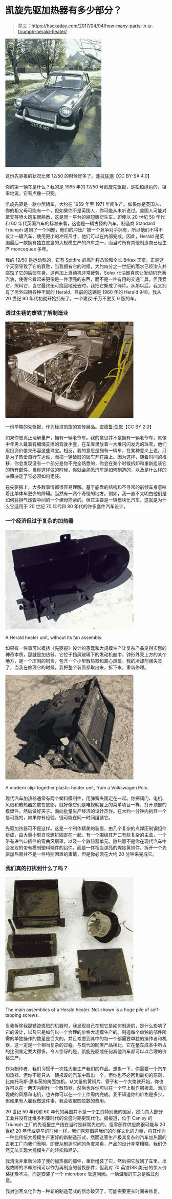 # 凯旋先驱加热器有多少部分？

> 原文：<https://hackaday.com/2017/04/04/how-many-parts-in-a-triumph-herald-heater/>

[![This Herald is in much better condition than my 12/50 was. Philafrenzy [CC BY-SA 4.0]](img/d118b2d440805a73fc14826d64462fb5.png)](https://hackaday.com/wp-content/uploads/2017/03/triumph_herald_southgate_london.jpg) 

这份先驱报的状况比我 12/50 的时候好多了。[菲拉狂潮](https://commons.wikimedia.org/wiki/File:Triumph_Herald,_Southgate,_London.JPG?uselang=en-gb)【CC BY-SA 4.0】

你的第一辆车是什么？我的是 1965 年的 12/50 号凯旋先驱报，是松柏绿色的，坦率地说，它有点像一只狗。

凯旋先驱是一款小型轿车，大约在 1959 年至 1971 年间生产。如果你是英国人，你的祖父母可能有一个，但如果你不是英国人，你可能从未听说过。美国人可能对黛安芬喷火跑车很熟悉，这是同一平台的缩短版衍生车。即使以 20 世纪 50 年代和 60 年代英国汽车的标准来看，这也是一辆古怪的汽车。制造商 Standard Triumph 遇到了一个问题，他们的冲压厂被一个竞争对手拥有，所以他们不得不设计一辆汽车，使用更小的冲压尺寸，他们可以在内部完成。因此，Herald 是英国最后一款拥有独立底盘的大规模生产的汽车之一，而当时所有其他制造商已经生产 moncoques 多年。

我的 12/50 是运动型的，它有 Spitfire 的高升程凸轮和全长 Britax 天窗。正是这个天窗导致了它的衰败，当我拥有它的时候，大约四分之一世纪的雨水已经渗入并腐蚀了它的后部车身。这再加上发动机非常疲劳，Solex 化油器喜欢让发动机充满汽油，使得它看起来更像是一件漂亮的东西，而不是一件有用的交通工具。但我爱它，照料它，当它最终无可挽回地死去时，我把它撕成了碎片。从那以后，我又拥有了另外四辆各种不同的 Herald，目前的这辆是 1960 年的 Herald 948，我从 20 世纪 90 年代初就开始拥有了。一个建议:千万不要买 0 版的车。

### 透过生锈的废铁了解制造业

[![A sectioned early Herald produced as a promotional exhibit by Standard Triumph. Andrew Bone [CC BY 2.0]](img/e2f67bb9cbb1720cc7d0ee8726c179a4.png)](https://hackaday.com/wp-content/uploads/2017/03/triumph_herald_coupe_-_sectioned_8688743777.jpg) 

一份早期的先驱报，作为标准凯旋的宣传展品。[安德鲁·伯恩](https://commons.wikimedia.org/wiki/File:Triumph_Herald_Coupe_-_sectioned_(8688743777).jpg?uselang=en-gb)【CC BY 2.0】

如果你想真正理解量产，拥有一辆老爷车。我的意思并不是拥有一辆老爷车，就像中年男人戴着有细绳支撑的驾驶手套，在车库里放着一大堆闪闪发光的珠宝，他们用投资价值来形容这些珠宝。相反，我的意思是拥有一辆车，在某种意义上说，只是为了热爱自行车运动，而把一辆破旧的破车开在路上。因为这样，随着时间的推移，你会发现没有一个部分是你不完全熟悉的，你会在某个时候拆卸和重新组装它的所有部件。当你这样做的时候，你就会熟悉汽车是如何制造的，以及是什么样的决策决定了它必须如何组装。

在先驱报上，大多数事情都很容易理解。基于底盘的结构和不寻常的前倾车身意味着比单体车更少的障碍。当然有一两个奇怪的地方。例如，我一直不太明白他们是如何将排气歧管中间的一个螺母拧紧的。但它主要是一辆模块化汽车，这就是为什么它适用于 20 世纪 70 年代和 80 年代的许多套件汽车设计。

### 一个经济但过于复杂的加热器

[![A Herald heater unit, without its fan assembly.](img/9c7cfb0503494c9d709eaec41943ec82.png)](https://hackaday.com/wp-content/uploads/2017/03/948-heater.jpg)

A Herald heater unit, without its fan assembly.

如果有一件事可以概括《先驱报》设计的愚蠢和大规模生产让复杂产品变得实惠的神奇本质，那就是加热器。它位于挡风玻璃下的发动机舱中，钟形外壳上方的某个地方，是一个压制的钢盒，包含一个小型散热器和离心风扇。我的冷却剂阀失灵了，当我在修理它的时候，我把整个装置都取出来，拆下来，重新修理。

[![A modern clip-together plastic heater unit, from a Volkswagen Polo.](img/11baa48e1854132bedfced3261bcc2ed.png)](https://hackaday.com/wp-content/uploads/2017/03/polo-heater.jpg)

A modern clip-together plastic heater unit, from a Volkswagen Polo.

现代汽车加热器通常有两个塑料模制件，用弹簧夹固定在一起。你把阀门、电机、风扇和散热器芯放在底部，就好像它们是电视晚餐上的菜单项目一样，打开顶部的模塑件，然后做好夹子。面向批量生产经济的设计杰作。在大约一分钟内拆开一个是可能的，如果你有经验，很可能在同一时间组装它。

先驱加热器可不是这样。这是一个制作精美的装置，由几个复杂的点焊压制钢组件组成，由大量小型自攻螺钉固定在一起。有一个围绕其开口有些复杂的主盒，一个带有进气口插件的弯曲风扇罩，以及一个散热器单元。散热器不是你在现代汽车中会发现的带有模制塑料端件的铝件，而是一件相当漂亮的焊接黄铜件。拆开一个先驱加热器并不是一件特别困难的事情，但是你必须花大约 20 分钟来完成它。

### 我们真的打扰到什么了吗？

[![The main assemblies of a Herald heater. Not shown is a huge pile of self-tapping screws.](img/0874917d90db9e7ec6ba1f359ae59770.png)](https://hackaday.com/wp-content/uploads/2017/03/948-heater-parts.jpg)

The main assemblies of a Herald heater. Not shown is a huge pile of self-tapping screws.

当我拆除我那锈迹斑斑的机器时，我发现自己在想它是如何制造的，是什么影响了它的设计，以及它是如何以一个合理的价格大规模生产的。制造每个单独的部件所需的单独操作的数量是巨大的，并且考虑到其中的每一个都需要单独的操作者和机器，这一定是一个相当复杂的过程。与现代的同类产品相比，它在整车成本中所占的比例肯定要大得多。令人惊讶的是，凯旋先驱或任何其他汽车都可以以合理的价格生产。

作为制作者，我们习惯于一次性大量生产我们的作品。想象一下，你需要一个汽车加热器，但你不能只从一辆报废的汽车中取出一个，但你也不必回到最初的原则，比如托马斯·思韦茨的烤面包机。从大量的黄铜片、管子和一个大烙铁开始，你也许可以在一两天内制作一个散热器，然后也许你可以在一个早上制作钢板盒。添加现成的风扇和电机，也许你可以在一个工作周内完成。我不知道你的价格是多少，但如果有人雇我做这件事，我会收取四位数的费用。

20 世纪 50 年代和 60 年代的英国并不是一个工资特别低的国家，然而其大部分工业并没有比维多利亚时代的全盛时期更现代化。据报道，位于 Canley 的 Triumph 工厂的先驱报生产线在当时是非常先进的，但零部件供应商很可能与 20 世纪 20 年代或更早的时候一样。我们喜欢倡导我们的创客文化的力量，将其作为一种比传统大规模生产更好的新制造形式，然而这家生产极其复杂的汽车加热器的古老工厂向我们表明，即使从制造时间的角度来看，产品的设计非常糟糕，我们仍然无法实现大规模生产的轻松和经济。

我清洗并重新油漆了我的加热器的部件，重新组装了它，然后把它放回了车里。出现故障的冷却剂阀可以作为再制造的替换部件，但我对 70 英镑(88 美元)的惊人价格犹豫不决，而是安装了一个 microbore 管道闸阀。一辆温暖的车总是胜过创意。

我对创客文化作为一种新的制造范式的信念破灭了，可能需要更长时间来修复。